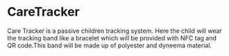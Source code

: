 # CareTracker
Care Tracker is a passive children tracking system. Here the child will wear the tracking band like a bracelet which will be provided with NFC tag and QR code.This band will be made up of polyester and dyneema material.
